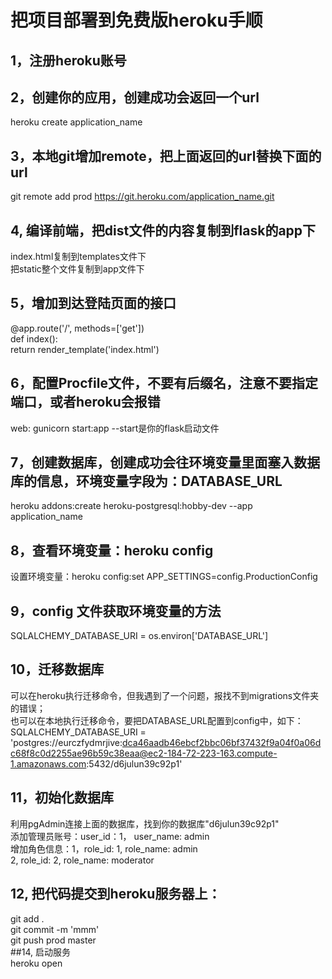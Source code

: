 # 把项目部署到免费版heroku手顺
## 1，注册heroku账号
## 2，创建你的应用，创建成功会返回一个url  
heroku create application_name
## 3，本地git增加remote，把上面返回的url替换下面的url
git remote add prod https://git.heroku.com/application_name.git
## 4, 编译前端，把dist文件的内容复制到flask的app下
index.html复制到templates文件下  
把static整个文件复制到app文件下
## 5，增加到达登陆页面的接口
@app.route('/', methods=['get'])  
def index():  
  return render_template('index.html')
## 6，配置Procfile文件，不要有后缀名，注意不要指定端口，或者heroku会报错  
web: gunicorn start:app  --start是你的flask启动文件
## 7，创建数据库，创建成功会往环境变量里面塞入数据库的信息，环境变量字段为：DATABASE_URL  
heroku addons:create heroku-postgresql:hobby-dev --app application_name
## 8，查看环境变量：heroku config  
设置环境变量：heroku config:set APP_SETTINGS=config.ProductionConfig
## 9，config 文件获取环境变量的方法  
SQLALCHEMY_DATABASE_URI = os.environ['DATABASE_URL']
## 10，迁移数据库  
可以在heroku执行迁移命令，但我遇到了一个问题，报找不到migrations文件夹的错误；  
也可以在本地执行迁移命令，要把DATABASE_URL配置到config中，如下：  
SQLALCHEMY_DATABASE_URI = 'postgres://eurczfydmrjive:dca46aadb46ebcf2bbc06bf37432f9a04f0a06dc68f8c0d2255ae96b59c38eaa@ec2-184-72-223-163.compute-1.amazonaws.com:5432/d6julun39c92p1'
## 11，初始化数据库  
利用pgAdmin连接上面的数据库，找到你的数据库"d6julun39c92p1"  
添加管理员账号：user_id：1， user_name: admin  
增加角色信息：1，role_id: 1, role_name: admin  
            2, role_id: 2, role_name: moderator  
## 12, 把代码提交到heroku服务器上：  
git add .  
git commit -m 'mmm'  
git push prod master  
##14, 启动服务  
heroku open




